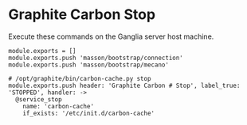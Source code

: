 
# Graphite Carbon Stop

Execute these commands on the Ganglia server host machine.

    module.exports = []
    module.exports.push 'masson/bootstrap/connection'
    module.exports.push 'masson/bootstrap/mecano'

    # /opt/graphite/bin/carbon-cache.py stop
    module.exports.push header: 'Graphite Carbon # Stop', label_true: 'STOPPED', handler: ->
      @service_stop
        name: 'carbon-cache'
        if_exists: '/etc/init.d/carbon-cache'
